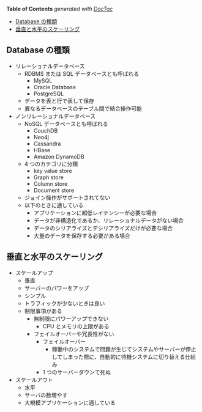 <!-- START doctoc generated TOC please keep comment here to allow auto update -->
<!-- DON'T EDIT THIS SECTION, INSTEAD RE-RUN doctoc TO UPDATE -->

**Table of Contents** _generated with [DocToc](https://github.com/thlorenz/doctoc)_

- [Database の種類](#database-の種類)
- [垂直と水平のスケーリング](#垂直と水平のスケーリング)

<!-- END doctoc generated TOC please keep comment here to allow auto update -->

## Database の種類

- リレーショナルデータベース
  - RDBMS または SQL データベースとも呼ばれる
    - MySQL
    - Oracle Database
    - PostgreSQL
  - データを表と行で表して保存
  - 異なるデータベースのテーブル間で結合操作可能
- ノンリレーショナルデータベース
  - NoSQL データベースとも呼ばれる
    - CouchDB
    - Neo4j
    - Cassandra
    - HBase
    - Amazon DynamoDB
  - 4 つのカテゴリに分類
    - key value store
    - Graph store
    - Column store
    - Document store
  - ジョイン操作がサポートされてない
  - 以下のときに適している
    - アプリケーションに超低レイテンシーが必要な場合
    - データが非構造化であるか、リレーショナルデータがない場合
    - データのシリアライズとデシリアライズだけが必要な場合
    - 大量のデータを保存する必要がある場合

## 垂直と水平のスケーリング

- スケールアップ
  - 垂直
  - サーバーのパワーをアップ
  - シンプル
  - トラフィックが少ないときは良い
  - 制限事項がある
    - 無制限にパワーアップできない
      - CPU とメモリの上限がある
    - フェイルオーバーや冗長性がない
      - フェイルオーバー
        - 稼働中のシステムで問題が生じてシステムやサーバーが停止してしまった際に、自動的に待機システムに切り替える仕組み
      - 1 つのサーバーダウンで死ぬ
- スケールアウト
  - 水平
  - サーバの数増やす
  - 大規模アプリケーションに適している
